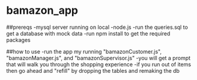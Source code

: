 # bamazon_app

##prereqs
-mysql server running on local
-node.js
-run the queries.sql to get a database with mock data
-run npm install to get the required packages

##how to use
-run the app my running "bamazonCustomer.js", "bamazonManager.js", and "bamazonSupervisor.js"
-you will get a prompt that will walk you through the shopping experience
-if you run out of items then go ahead and "refill" by dropping the tables and remaking the db
